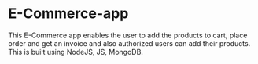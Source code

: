 # E-Commerce-app
This E-Commerce app enables the user to add the products to cart, place order and get an invoice and also authorized users can add their products. This is built using NodeJS, JS, MongoDB.

